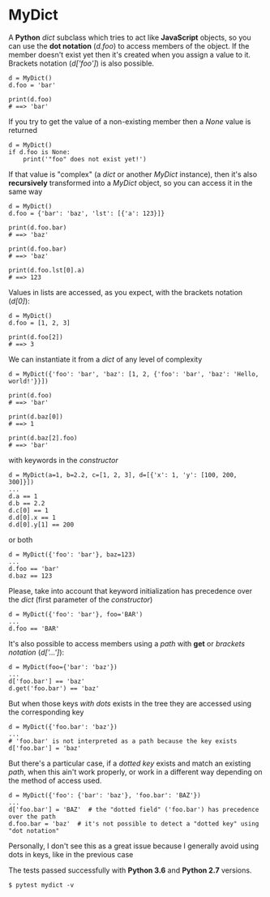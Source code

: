 # MyDict

A **Python** _dict_ subclass which tries to act like **JavaScript** objects, so you can use the **dot notation** (_d.foo_) to access members of the object. If the member doesn't exist yet then it's created when you assign a value to it. Brackets notation (_d['foo']_) is also possible.

    d = MyDict()
    d.foo = 'bar'

    print(d.foo)
    # ==> 'bar'

If you try to get the value of a non-existing member then a _None_ value is returned

    d = MyDict()
    if d.foo is None:
        print('"foo" does not exist yet!')

If that value is "complex" (a _dict_ or another _MyDict_ instance), then it's also **recursively** transformed into a _MyDict_ object, so you can access it in the same way

    d = MyDict()
    d.foo = {'bar': 'baz', 'lst': [{'a': 123}]}

    print(d.foo.bar)
    # ==> 'baz'

    print(d.foo.bar)
    # ==> 'baz'

    print(d.foo.lst[0].a)
    # ==> 123

Values in lists are accessed, as you expect, with the brackets notation (_d[0]_):

    d = MyDict()
    d.foo = [1, 2, 3]

    print(d.foo[2])
    # ==> 3

We can instantiate it from a _dict_ of any level of complexity

    d = MyDict({'foo': 'bar', 'baz': [1, 2, {'foo': 'bar', 'baz': 'Hello, world!'}}])

    print(d.foo)
    # ==> 'bar'

    print(d.baz[0])
    # ==> 1

    print(d.baz[2].foo)
    # ==> 'bar'

with keywords in the _constructor_

    d = MyDict(a=1, b=2.2, c=[1, 2, 3], d=[{'x': 1, 'y': [100, 200, 300]}])
    ...
    d.a == 1
    d.b == 2.2
    d.c[0] == 1
    d.d[0].x == 1
    d.d[0].y[1] == 200

or both

    d = MyDict({'foo': 'bar'}, baz=123)
    ...
    d.foo == 'bar'
    d.baz == 123

Please, take into account that keyword initialization has precedence over the _dict_ (first parameter of the _constructor_)

    d = MyDict({'foo': 'bar'}, foo='BAR')
    ...
    d.foo == 'BAR'

It's also possible to access members using a _path_ with **get** or _brackets notation_ (_d['...']_):

    d = MyDict(foo={'bar': 'baz'})
    ...
    d['foo.bar'] == 'baz'
    d.get('foo.bar') == 'baz'

But when those keys _with dots_ exists in the tree they are accessed using the corresponding key

    d = MyDict({'foo.bar': 'baz'})
    ...
    # 'foo.bar' is not interpreted as a path because the key exists
    d['foo.bar'] = 'baz'

But there's a particular case, if a _dotted key_ exists and match an existing _path_, when this ain't work properly, or work in a different way depending on the method of access used.

    d = MyDict({'foo': {'bar': 'baz'}, 'foo.bar': 'BAZ'})
    ...
    d['foo.bar'] = 'BAZ'  # the "dotted field" ('foo.bar') has precedence over the path
    d.foo.bar = 'baz'  # it's not possible to detect a "dotted key" using "dot notation"

Personally, I don't see this as a great issue because I generally avoid using dots in keys, like in the previous case

The tests passed successfully with **Python 3.6** and **Python 2.7** versions.

    $ pytest mydict -v
